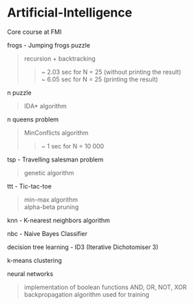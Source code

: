 # Artificial-Intelligence
Core course at FMI

frogs - Jumping frogs puzzle 
  > recursion + backtracking  
  >> ~ 2.03 sec for N = 25 (without printing the result)  
  >> ~ 6.05 sec for N = 25 (printing the result)  

n puzzle
  > IDА* algorithm
   
n queens problem 
  > MinConflicts algorithm
  >> ~ 1 sec for N = 10 000  

tsp - Travelling salesman problem  
  > genetic algorithm
  
ttt - Tic-tac-toe  
  > min-max algorithm  
  > alpha-beta pruning

knn - K-nearest neighbors algorithm  

nbc - Naive Bayes Classifier  

decision tree learning - ID3 (Iterative Dichotomiser 3)  

k-means clustering  

neural networks 
  > implementation of boolean functions AND, OR, NOT, XOR  
  > backpropagation algorithm used for training  
